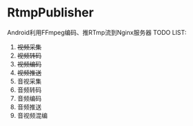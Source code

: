 # RtmpPublisher
Android利用FFmpeg编码、推RTmp流到Nginx服务器
TODO LIST:
1. ~~视频采集~~
2. ~~视频转码~~
3. ~~视频编码~~
4. ~~视频推送~~
5. 音视采集
6. 音频转码
7. 音频编码
8. 音频推送
9. 音视频混编

